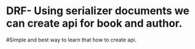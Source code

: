 # DRF- Using serializer documents we can create api for book and author.
#Simple and best way to learn that how to create api.
